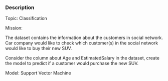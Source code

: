 ### Description

Topic: Classification

Mission: 

The dataset contains the information about the customers in social network.
Car company would like to check which customer(s) in the social network would like to buy their new SUV.

Consider the column about Age and EstimatedSalary in the dataset, create the model to predict if a customer would purchase the new SUV.

Model: Support Vector Machine

